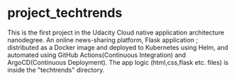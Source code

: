 # project_techtrends
This is the first project in the Udacity Cloud native application architecture nanodegree.
An online news-sharing platform, Flask application ; distributed
as a Docker image and deployed to Kubernetes using Helm, and
automated using GitHub Actions(Continuous Integration) and ArgoCD(Continuous Deployment).
The  app logic (html,css,flask etc. files) is inside the "techtrends" directory.
